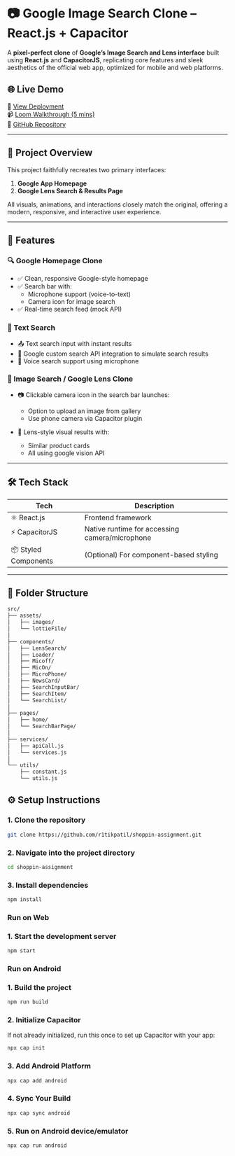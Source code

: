 # 📷 Google Image Search Clone – React.js + Capacitor

A **pixel-perfect clone** of **Google’s Image Search and Lens interface** built using **React.js** and **CapacitorJS**, replicating core features and sleek aesthetics of the official web app, optimized for mobile and web platforms.

## 🌐 Live Demo

🔗 [View Deployment](#)  
📹 [Loom Walkthrough (5 mins)](#)  
📁 [GitHub Repository](https://github.com/r1tikpatil/shoppin-assignment)

---

## 📄 Project Overview

This project faithfully recreates two primary interfaces:

1. **Google App Homepage**
2. **Google Lens Search & Results Page**

All visuals, animations, and interactions closely match the original, offering a modern, responsive, and interactive user experience.

---

## 🚀 Features

### 🔍 Google Homepage Clone

- ✅ Clean, responsive Google-style homepage
- ✅ Search bar with:
  - Microphone support (voice-to-text)
  - Camera icon for image search
- ✅ Real-time search feed (mock API)

### 🧠 Text Search

- 📤 Text search input with instant results
- 🧪 Google custom search API integration to simulate search results
- 🎤 Voice search support using microphone

### 📸 Image Search / Google Lens Clone

- 📷 Clickable camera icon in the search bar launches:

  - Option to upload an image from gallery
  - Use phone camera via Capacitor plugin

- 🧠 Lens-style visual results with:
  - Similar product cards
  - All using google vision API

---

## 🛠️ Tech Stack

| Tech                 | Description                                    |
| -------------------- | ---------------------------------------------- |
| ⚛️ React.js          | Frontend framework                             |
| ⚡ CapacitorJS       | Native runtime for accessing camera/microphone |
| 📦 Styled Components | (Optional) For component-based styling         |

---

## 📁 Folder Structure

```bash
src/
├── assets/
│   ├── images/
│   └── lottieFile/
│
├── components/
│   ├── LensSearch/
│   ├── Loader/
│   ├── Micoff/
│   ├── MicOn/
│   ├── MicroPhone/
│   ├── NewsCard/
│   ├── SearchInputBar/
│   ├── SearchItem/
│   └── SearchList/
│
├── pages/
│   ├── home/
│   └── SearchBarPage/
│
├── services/
│   ├── apiCall.js
│   └── services.js
│
└── utils/
    ├── constant.js
    └── utils.js
```

## ⚙️ Setup Instructions

### 1. Clone the repository

```bash
git clone https://github.com/r1tikpatil/shoppin-assignment.git
```

### 2. Navigate into the project directory

```bash
cd shoppin-assignment
```

### 3. Install dependencies

```bash
npm install
```

### **Run on Web**

### 1. Start the development server

```bash
npm start
```

### **Run on Android**

### 1. Build the project

```bash
npm run build
```

### 2. Initialize Capacitor
If not already initialized, run this once to set up Capacitor with your app:

```bash
npx cap init
```

### 3. Add Android Platform
```bash
npx cap add android
```

### 4. Sync Your Build
```bash
npx cap sync android
```

### 5. Run on Android device/emulator

```bash
npx cap run android
```

